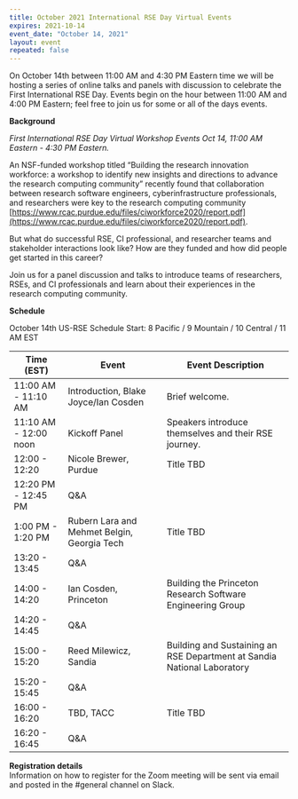 ```yaml
---
title: October 2021 International RSE Day Virtual Events
expires: 2021-10-14
event_date: "October 14, 2021"
layout: event
repeated: false
---
```


On October 14th between 11:00 AM and 4:30 PM Eastern time we will be hosting a series of online
talks and panels with discussion to celebrate the First International RSE Day. Events 
begin on the hour between 11:00 AM and 4:00 PM Eastern; feel free to join us for some or all
of the days events.

**Background**

_First International RSE Day Virtual Workshop Events Oct 14, 11:00 AM Eastern - 4:30 PM Eastern._

An NSF-funded workshop titled “Building the research innovation workforce: a workshop
to identify new insights and directions to advance the research computing community” recently found that collaboration between research software engineers, cyberinfrastructure professionals, and researchers were key to the research computing community [https://www.rcac.purdue.edu/files/ciworkforce2020/report.pdf](https://www.rcac.purdue.edu/files/ciworkforce2020/report.pdf). 

But what do successful RSE, CI professional, and researcher teams and stakeholder interactions look like? How are they funded and how did people get started in this career?

Join us for a panel discussion and talks to introduce teams of researchers, RSEs, and CI professionals and learn about their experiences in the research computing community.

**Schedule**

October 14th US-RSE Schedule
Start: 8 Pacific / 9 Mountain / 10 Central / 11 AM EST

| Time (EST)  | Event |  Event Description                         |
| ----        | ------|------------------------------------------- |
| 11:00 AM - 11:10 AM | Introduction, Blake Joyce/Ian Cosden   | Brief welcome.  |
| 11:10 AM - 12:00 noon | Kickoff Panel     | Speakers introduce themselves and their RSE journey. |
| 12:00 - 12:20 | Nicole Brewer, Purdue     | Title TBD                      |
| 12:20 PM - 12:45 PM | Q&A               |                                |
| 1:00 PM - 1:20 PM | Rubern Lara and Mehmet Belgin, Georgia Tech     | Title TBD                     |
| 13:20 - 13:45 | Q&A               |                                |
| 14:00 - 14:20 | Ian Cosden, Princeton     | Building the Princeton Research Software Engineering Group                      |
| 14:20 - 14:45 | Q&A               |                                |
| 15:00 - 15:20 | Reed Milewicz, Sandia      | Building and Sustaining an RSE Department at Sandia National Laboratory                      |
| 15:20 - 15:45 | Q&A               |                                |
| 16:00 - 16:20 | TBD, TACC     | Title TBD                      |
| 16:20 - 16:45 | Q&A               |                                |


**Registration details**  
Information on how to register for the Zoom meeting will be sent via email and posted in the #general channel on Slack.
